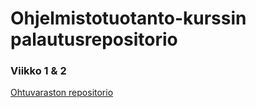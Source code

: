 # Ohjelmistotuotanto-kurssin palautusrepositorio

### Viikko 1 & 2
[Ohtuvaraston repositorio](https://github.com/joonas-a/ohtuvarasto)
